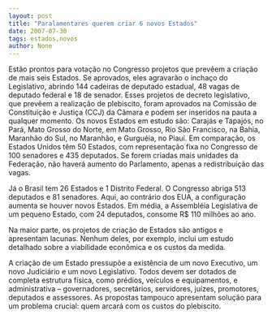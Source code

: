 ```yaml
---
layout: post
title: "Paralamentares querem criar 6 novos Estados"
date: 2007-07-30
tags: estados,novos
author: None
---
```

Est&atilde;o prontos para vota&ccedil;&atilde;o no Congresso projetos que prev&ecirc;em a cria&ccedil;&atilde;o de mais seis Estados. Se aprovados, eles agravar&atilde;o o incha&ccedil;o do Legislativo, abrindo 144 cadeiras de deputado estadual, 48 vagas de deputado federal e 18 de senador. 
Esses projetos de decreto legislativo, que prev&ecirc;em a realiza&ccedil;&atilde;o de plebiscito, foram aprovados na Comiss&atilde;o de Constitui&ccedil;&atilde;o e Justi&ccedil;a (CCJ) da C&acirc;mara e podem ser inseridos na pauta a qualquer momento. 
Os novos Estados em estudo s&atilde;o: Caraj&aacute;s e Tapaj&oacute;s, no Par&aacute;, Mato Grosso do Norte, em Mato Grosso, Rio S&atilde;o Francisco, na Bahia, Maranh&atilde;o do Sul, no Maranh&atilde;o, e Gurgu&eacute;ia, no Piau&iacute;. 
Em compara&ccedil;&atilde;o, os Estados Unidos t&ecirc;m 50 Estados, com representa&ccedil;&atilde;o fixa no Congresso de 100 senadores e 435 deputados. Se forem criadas mais unidades da Federa&ccedil;&atilde;o, n&atilde;o haver&aacute; aumento do Parlamento, apenas a redistribui&ccedil;&atilde;o das vagas. 

J&aacute; o Brasil tem 26 Estados e 1 Distrito Federal. O Congresso abriga 513 deputados e 81 senadores. Aqui, ao contr&aacute;rio dos EUA, a configura&ccedil;&atilde;o aumenta se houver novos Estados. Em m&eacute;dia, a Assembl&eacute;ia Legislativa de um pequeno Estado, com 24 deputados, consome R$ 110 milh&otilde;es ao ano. 

Na maior parte, os projetos de cria&ccedil;&atilde;o de Estados s&atilde;o antigos e apresentam lacunas. Nenhum deles, por exemplo, inclui um estudo detalhado sobre a viabilidade econ&ocirc;mica e os custos da medida. 

A cria&ccedil;&atilde;o de um Estado pressup&otilde;e a exist&ecirc;ncia de um novo Executivo, um novo Judici&aacute;rio e um novo Legislativo. Todos devem ser dotados de completa estrutura f&iacute;sica, como pr&eacute;dios, ve&iacute;culos e equipamentos, e administrativa &ndash; governadores, secret&aacute;rios, servidores, ju&iacute;zes, promotores, deputados e assessores. 
As propostas tampouco apresentam solu&ccedil;&atilde;o para um problema crucial: quem arcar&aacute; com os custos do plebiscito. 
